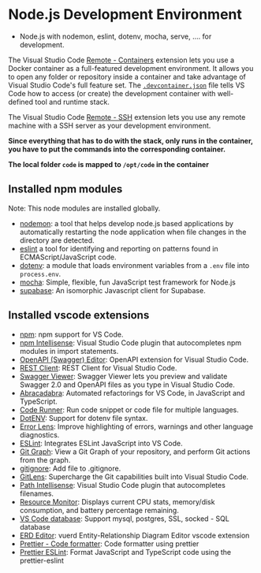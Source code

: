 # Node.js Development Environment

* Node.js with nodemon, eslint, dotenv, mocha, serve, .... for development.

The Visual Studio Code [Remote - Containers](https://marketplace.visualstudio.com/items?itemName=ms-vscode-remote.remote-containers) extension lets you use a Docker container as a full-featured development environment. It allows you to open any folder or repository inside a container and take advantage of Visual Studio Code's full feature set. The [`.devcontainer.json`](./.devcontainer.json) file tells VS Code how to access (or create) the development container with well-defined tool and runtime stack.

The Visual Studio Code [Remote - SSH](https://marketplace.visualstudio.com/items?itemName=ms-vscode-remote.remote-containers) extension lets you use any remote machine with a SSH server as your development environment.

**Since everything that has to do with the stack, only runs in the container, you have to put the commands into the corresponding container.**

**The local folder `code` is mapped to `/opt/code` in the container**

## Installed npm modules

Note: This node modules are installed globally.

* [nodemon](https://www.npmjs.com/package/nodemon): a tool that helps develop node.js based applications by automatically restarting the node application when file changes in the directory are detected.
* [eslint](https://www.npmjs.com/package/eslint) a tool for identifying and reporting on patterns found in ECMAScript/JavaScript code.
* [dotenv](https://www.npmjs.com/package/dotenv): a module that loads environment variables from a `.env` file into `process.env`.
* [mocha](https://www.npmjs.com/package/mocha): Simple, flexible, fun JavaScript test framework for Node.js
* [supabase](https://www.npmjs.com/package/@supabase/supabase-js): An isomorphic Javascript client for Supabase.

## Installed vscode extensions

* [npm](https://marketplace.visualstudio.com/items?itemName=eg2.vscode-npm-script): npm support for VS Code.
* [npm Intellisense](https://marketplace.visualstudio.com/items?itemName=christian-kohler.npm-intellisense): Visual Studio Code plugin that autocompletes npm modules in import statements.
* [OpenAPI (Swagger) Editor](https://marketplace.visualstudio.com/items?itemName=42Crunch.vscode-openapi): OpenAPI extension for Visual Studio Code.
* [REST Client](https://marketplace.visualstudio.com/items?itemName=humao.rest-client): REST Client for Visual Studio Code.
* [Swagger Viewer](https://marketplace.visualstudio.com/items?itemName=Arjun.swagger-viewer): Swagger Viewer lets you preview and validate Swagger 2.0 and OpenAPI files as you type in Visual Studio Code.
* [Abracadabra](https://marketplace.visualstudio.com/items?itemName=nicoespeon.abracadabra): Automated refactorings for VS Code, in JavaScript and TypeScript.
* [Code Runner](https://marketplace.visualstudio.com/items?itemName=formulahendry.code-runner): Run code snippet or code file for multiple languages.
* [DotENV](https://marketplace.visualstudio.com/items?itemName=mikestead.dotenv): Support for dotenv file syntax.
* [Error Lens](https://marketplace.visualstudio.com/items?itemName=usernamehw.errorlens): Improve highlighting of errors, warnings and other language diagnostics.
* [ESLint](https://marketplace.visualstudio.com/items?itemName=dbaeumer.vscode-eslint): Integrates ESLint JavaScript into VS Code.
* [Git Graph](https://marketplace.visualstudio.com/items?itemName=mhutchie.git-graph): View a Git Graph of your repository, and perform Git actions from the graph.
* [gitignore](https://marketplace.visualstudio.com/items?itemName=michelemelluso.gitignore): Add file to .gitignore.
* [GitLens](https://marketplace.visualstudio.com/items?itemName=eamodio.gitlens): Supercharge the Git capabilities built into Visual Studio Code.
* [Path Intellisense](https://marketplace.visualstudio.com/items?itemName=christian-kohler.path-intellisense): Visual Studio Code plugin that autocompletes filenames.
* [Resource Monitor](https://marketplace.visualstudio.com/items?itemName=mutantdino.resourcemonitor): Displays current CPU stats, memory/disk consumption, and battery percentage remaining.
* [VS Code database](https://marketplace.visualstudio.com/items?itemName=bajdzis.vscode-database): Support mysql, postgres, SSL, socked - SQL database
* [ERD Editor](https://marketplace.visualstudio.com/items?itemName=dineug.vuerd-vscode): vuerd Entity-Relationship Diagram Editor vscode extension
* [Prettier - Code formatter](https://marketplace.visualstudio.com/items?itemName=esbenp.prettier-vscode): Code formatter using prettier
* [Prettier ESLint](https://marketplace.visualstudio.com/items?itemName=rvest.vs-code-prettier-eslint): Format JavaScript and TypeScript code using the prettier-eslint
